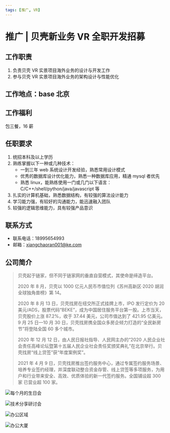 ```yaml
---
tags: [推广, VR]
---
```


# 推广 | 贝壳新业务 VR 全职开发招募

## 工作职责

1. 负责贝壳 VR 实景项目海外业务的设计与开发工作
2. 参与贝壳 VR 实景项目海外业务的架构设计与性能优化

## 工作地点：base 北京

## 工作福利

包三餐，16 薪

## 任职要求

1. 统招本科及以上学历
2. 熟练掌握以下一种或几种技术：
   - 一到三年 web 系统设计开发经验，熟悉常用设计模式
   - 优秀的数据库设计优化能力，熟悉一种数据库应用，精通 mysql 者优先
   - 熟悉 linux，能熟练使用一门或几门以下语言：C/C++/shell/python/java/javascript 等
3. 扎实的计算机基础，熟悉数据结构，有较强的算法设计能力
4. 学习能力强，有较好的沟通能力，能迅速融入团队
5. 较强的逻辑思维能力，具有较强产品意识

## 联系方式

- 联系电话：18995654993
- 邮箱：xiangchaoran001@ke.com

## 公司简介

> 贝壳起于链家，但不同于链家网的垂直自营模式，其使命是缔造平台。
>
> 2020 年 8 月，贝壳以 1000 亿元人民币市值位列《苏州高新区·2020 胡润全球独角兽榜》第 14。
>
> 2020 年 8 月 13 日，贝壳找房在纽交所正式挂牌上市，IPO 发行定价为 20 美元/ADS，股票代码“BEKE”，成为中国居住服务平台第一股。上市当天，贝壳股价上涨 87.2%，收于 37.44 美元，公司市值达到了 421.95 亿美元。9 月 25 日—10 月 30 日，贝壳找房携全国众多房企倾力打造的“全民新房节”将登陆全国 60 多个城市。
>
> 2020 年 12 月 12 日，由人民日报社指导、人民网主办的“2020 人民企业社会责任高峰论坛暨第十五届人民企业社会责任奖颁奖典礼”在北京举行。贝壳找房“线上贷签”获“年度案例奖”。
>
> 2021 年 4 月 9 日，贝壳找房推出签约服务中心，通过专属签约服务场景、培养专业签约经理，并深度联动整合资金存管、线上贷签等多项服务，为用户和行业带来安全、高效、优质体验的新一代签约服务。全国铺设超 300 家 已营业超 100 家。

![每个月的生日会](https://mark-vue-oss.oss-cn-hangzhou.aliyuncs.com/mark_beike-hr-1645444261146-f9b6279e34887f5354ed2c1ed052596605f73d23a99c8bf6accbd5cb1d8314aa.png)

![技术分享研讨会](https://mark-vue-oss.oss-cn-hangzhou.aliyuncs.com/mark_beike-hr-1645444282112-51b06f859a8b9ba416238eba8ffe68ba12feec6f8e709969369b9424ec6edcb1.png)

![办公区域](https://mark-vue-oss.oss-cn-hangzhou.aliyuncs.com/mark_beike-hr-1645444299855-fff9d2e2e18d38a61d82613ad54632c74dc1c23c55226c8cf2359a4af8f239d9.png)

![办公大厦](https://mark-vue-oss.oss-cn-hangzhou.aliyuncs.com/mark_beike-hr-1645444181393-d555e335181ba87a0993166ca18c597e061b8fed6d8d96816d4c59cd99722784.png)
